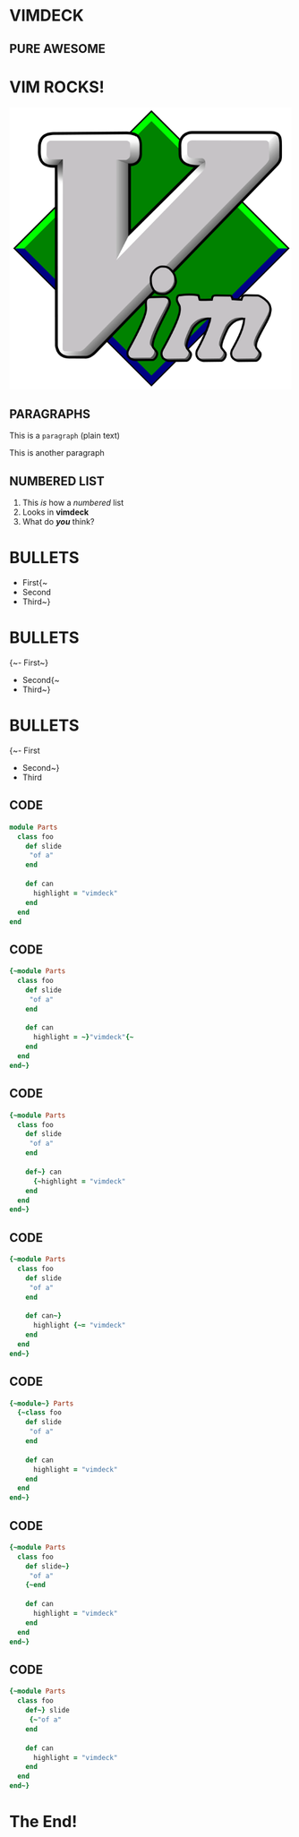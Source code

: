 # VIMDECK

## PURE AWESOME


# VIM ROCKS!

![](img/vim.png)


## PARAGRAPHS

This is a `paragraph` (plain text)

This is another paragraph


## NUMBERED LIST

1. This _is_ how a *numbered* list
2. Looks in **vimdeck**
3. What do ***you*** think?


# BULLETS

- First{~
- Second
- Third~}


# BULLETS

{~- First~}
- Second{~
- Third~}


# BULLETS

{~- First
- Second~}
- Third


## CODE

```ruby
module Parts
  class foo
    def slide
     "of a"
    end

    def can
      highlight = "vimdeck"
    end
  end
end
```


## CODE

```ruby
{~module Parts
  class foo
    def slide
     "of a"
    end

    def can
      highlight = ~}"vimdeck"{~
    end
  end
end~}
```


## CODE

```ruby
{~module Parts
  class foo
    def slide
     "of a"
    end

    def~} can
      {~highlight = "vimdeck"
    end
  end
end~}
```


## CODE

```ruby
{~module Parts
  class foo
    def slide
     "of a"
    end

    def can~}
      highlight {~= "vimdeck"
    end
  end
end~}
```


## CODE

```ruby
{~module~} Parts
  {~class foo
    def slide
     "of a"
    end

    def can
      highlight = "vimdeck"
    end
  end
end~}
```


## CODE

```ruby
{~module Parts
  class foo
    def slide~}
     "of a"
    {~end

    def can
      highlight = "vimdeck"
    end
  end
end~}
```


## CODE

```ruby
{~module Parts
  class foo
    def~} slide
     {~"of a"
    end

    def can
      highlight = "vimdeck"
    end
  end
end~}
```


# The End!
